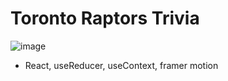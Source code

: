 # Toronto Raptors Trivia 

![image](https://github.com/kellywslee/raptors-trivia/assets/76071382/a634d3b8-e335-4d5b-988b-a196ad4af994)


- React, useReducer, useContext, framer motion
